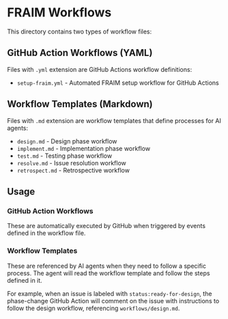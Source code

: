 # FRAIM Workflows

This directory contains two types of workflow files:

## GitHub Action Workflows (YAML)
Files with `.yml` extension are GitHub Actions workflow definitions:

- `setup-fraim.yml` - Automated FRAIM setup workflow for GitHub Actions

## Workflow Templates (Markdown)
Files with `.md` extension are workflow templates that define processes for AI agents:

- `design.md` - Design phase workflow
- `implement.md` - Implementation phase workflow
- `test.md` - Testing phase workflow
- `resolve.md` - Issue resolution workflow
- `retrospect.md` - Retrospective workflow

## Usage

### GitHub Action Workflows
These are automatically executed by GitHub when triggered by events defined in the workflow file.

### Workflow Templates
These are referenced by AI agents when they need to follow a specific process. The agent will read the workflow template and follow the steps defined in it.

For example, when an issue is labeled with `status:ready-for-design`, the phase-change GitHub Action will comment on the issue with instructions to follow the design workflow, referencing `workflows/design.md`.